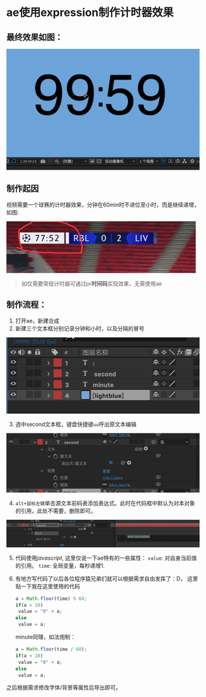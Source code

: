 # ae使用expression制作计时器效果

## 最终效果如图：

![final_effect](./img/final_effect.png)

## 制作起因

视频需要一个球赛的计时器效果，分钟在60min时不进位至小时，而是继续递增，如图:

![reference](./img/reference.jpg)

> 如仅需要常规计时器可通过pr**时间码**实现效果，无需使用ae

## 制作流程：

1. 打开ae，新建合成
2. 新建三个文本框分别记录分钟和小时，以及分隔的冒号

![layers](./img/layers.png)

3. 选中second文本框，键盘快捷键`uu`呼出原文本编辑

![source_text](./img/source_text.png)

4. `alt+鼠标左键`单击源文本前码表添加表达式。此时在代码框中默认为对本对象的引用，此处不需要，删除即可。

![expressions](./img/expressions.png)

5. 代码使用*javascript*, 这里仅说一下ae特有的一些属性：
`value`: 对自身当前值的引用。
`time`: 全局变量，每秒递增1.

6. 有地方写代码了以后各位程序猿兄弟们就可以根据需求自由发挥了：D， 这里贴一下我在这里使用的代码

   ```javascript
   a = Math.floor(time) % 60;
   if(a < 10)
   	value = "0" + a;
   else
   	value = a;
   ```

   minute同理，如法炮制：

   ```javascript
   a = Math.floor(time / 60);
   if(a < 10)
   	value = "0" + a;
   else
   	value = a;
   ```

   

之后根据需求修改字体/背景等属性后导出即可。